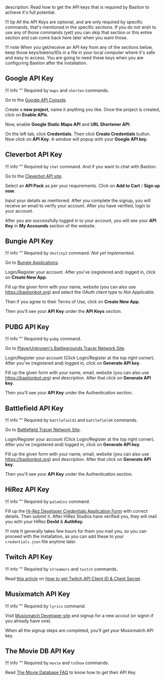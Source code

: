 description: Read how to get the API keys that is required by Bastion to achieve it's full potential.

!!! tip
    All the API Keys are optional, and are only required by specific commands,
    that's mentioned in the specific sections. If you do not wish to use any of
    those commands (yet) you can skip that section or this entire section and
    can come back here later when you want those.

!!! note
    When you get/receive an API key from any of the sections below, keep those
    keys/tokens/IDs in a file in your local computer where it's safe and easy
    to access. You are going to need these keys when you are configuring
    Bastion after the installation.

## Google API Key

!!! info ""
    Required by `maps` and `shorten` commands.

Go to the [Google API Console](https://console.developers.google.com/).

Create a **new project**, name it anything you like. Once the project is
created, click on **Enable APIs**.

Now, enable **Google Static Maps API** and **URL Shortener API**.

On the left tab, click **Credentials**. Then click **Create Credentials**
button. Now click on **API Key**. A window will popup with your **Google API
key.**

## Cleverbot API Key

!!! info ""
    Required by `chat` command. And if you want to chat with Bastion.

Go to the [Cleverbot API site](https://www.cleverbot.com/api).

Select an **API Pack** as per your requirements. Click on **Add to Cart** /
**Sign up now**.

Input your details as mentioned. After you complete the signup, you will receive
an email to verify your account. After you have verified, login to your account.

After you are successfully logged in to your account, you will see your
**API Key** in **My Accounds** section of the website.

## Bungie API Key

!!! info ""
    Required by `destiny2` command. *Not yet implemented.*

Go to [Bungie Applications](https://www.bungie.net/en/Application).

Login/Register your account. After you've (registered and) logged in,
click on **Create New App**.

Fill up the given form with your name, website (you can also use
<https://bastionbot.org>) and select the OAuth client type to *Not Applicable*.

Then if you agree to their Terms of Use, click on **Create New App**.

Then you'll see your **API Key** under the **API Keys** section.

## PUBG API Key

!!! info ""
    Required by `pubg` command.

Go to [PlayerUnknown's Battlegrounds Tracer Network Site](https://pubgtracker.com/site-api).

Login/Register your account (Click Login/Register at the top right corner).
After you've (registered and) logged in, click on **Generate API key**.

Fill up the given form with your name, email, website (you can also use
<https://bastionbot.org>) and description. After that click on
**Generate API key**.

Then you'll see your **API Key** under the Authentication section.

## Battlefield API Key

!!! info ""
    Required by `battlefield1` and `battlefield4` commands.

Go to [Battlefield Tracer Network Site](https://battlefieldtracker.com/site-api).

Login/Register your account (Click Login/Register at the top right corner).
After you've (registered and) logged in, click on **Generate API key**.

Fill up the given form with your name, email, website (you can also use
<https://bastionbot.org>) and description. After that click on
**Generate API key**.

Then you'll see your **API Key** under the Authentication section.

## HiRez API Key

!!! info ""
    Required by `paladins` command.

Fill up the [Hi-Rez Developer Credentials Application Form](https://fs12.formsite.com/HiRez/form48/secure_index.html)
with correct details. Then submit it.
After HiRez Studios have verified you, they will mail you with your
HiRez **DevId** & **AuthKey**.

!!! note
    It generally takes few hours for them you mail you, so you can proceed with
    the installation, as you can add these to your `credentials.json` file
    anytime later.

## Twitch API Key

!!! info ""
    Required by `streamers` and `twitch` commands.

Read [this article](https://dev.twitch.tv/docs/v5/guides/authentication/#registration) on [How to get Twitch API Client ID & Client Secret](https://dev.twitch.tv/docs/v5/guides/authentication/#registration).

## Musixmatch API Key

!!! info ""
    Required by `lyrics` command.

Visit [Musixmatch Developer site](https://developer.musixmatch.com/) and signup
for a new accout (or signin if you already have one).

When all the signup steps are completed, you'll get your Musixmatch API key.

## The Movie DB API Key

!!! info ""
    Required by `movie` and `tvShow` commands.

Read [The Movie Database FAQ](https://www.themoviedb.org/faq/api) to know how
to get their API Key.
